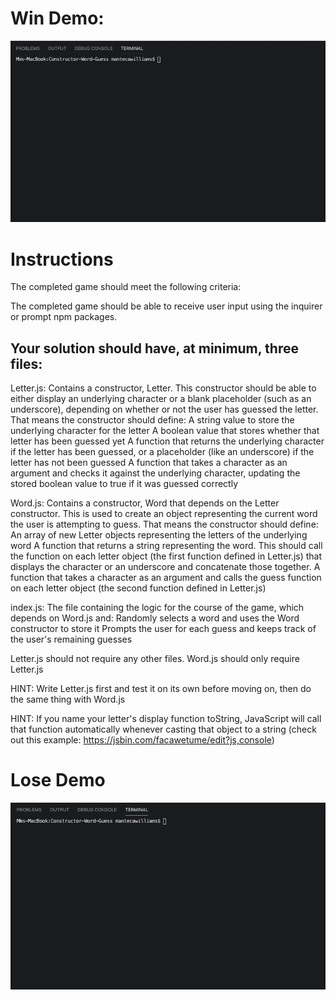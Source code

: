 # Win Demo: 

![Win Demo](./gif/win.gif)

# Instructions
The completed game should meet the following criteria:

The completed game should be able to receive user input using the inquirer or prompt npm packages.

## Your solution should have, at minimum, three files:

Letter.js: Contains a constructor, Letter. This constructor should be able to either display an underlying character or a blank placeholder (such as an underscore), depending on whether or not the user has guessed the letter. That means the constructor should define:
    A string value to store the underlying character for the letter
    A boolean value that stores whether that letter has been guessed yet
    A function that returns the underlying character if the letter has been guessed, or a placeholder (like an underscore) if the letter has not been guessed
    A function that takes a character as an argument and checks it against the underlying character, updating the stored boolean value to true if it was guessed correctly

Word.js: Contains a constructor, Word that depends on the Letter constructor. This is used to create an object representing the current word the user is attempting to guess. That means the constructor should define:
    An array of new Letter objects representing the letters of the underlying word
    A function that returns a string representing the word. This should call the function on each letter object (the first function defined in Letter.js) that displays the character or an underscore and concatenate those together.
    A function that takes a character as an argument and calls the guess function on each letter object (the second function defined in Letter.js)

index.js: The file containing the logic for the course of the game, which depends on Word.js and:
    Randomly selects a word and uses the Word constructor to store it
    Prompts the user for each guess and keeps track of the user's remaining guesses

Letter.js should not require any other files.
Word.js should only require Letter.js

HINT: Write Letter.js first and test it on its own before moving on, then do the same thing with Word.js

HINT: If you name your letter's display function toString, JavaScript will call that function automatically whenever casting that object to a string (check out this example: https://jsbin.com/facawetume/edit?js,console)

# Lose Demo

![Lose Demo](./gif/lose.gif)

